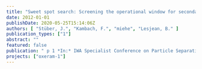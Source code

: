```yaml
---
title: "Sweet spot search: Screening the operational window for secondary effluent filtration (Poster)."
date: 2012-01-01
publishDate: 2020-05-25T15:14:06Z
authors: [ "Stüber, J.", "Kambach, F.", "miehe", "Lesjean, B." ]
publication_types: ["1"]
abstract: ""
featured: false
publication: " p 1 *In:* IWA Specialist Conference on Particle Separation. Berlin, Germany. 18-20 June 2012"
projects: ["oxeram-1"]
---
```



